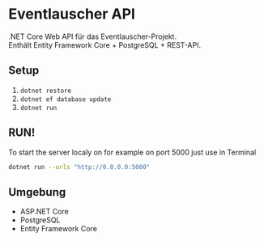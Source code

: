 # Eventlauscher API

.NET Core Web API für das Eventlauscher-Projekt.  
Enthält Entity Framework Core + PostgreSQL + REST-API.

## Setup

1. `dotnet restore`
2. `dotnet ef database update`
3. `dotnet run`

## RUN!

To start the server localy on for example on port 5000 just use in Terminal

```bash
dotnet run --urls "http://0.0.0.0:5000"
```

## Umgebung

- ASP.NET Core
- PostgreSQL
- Entity Framework Core